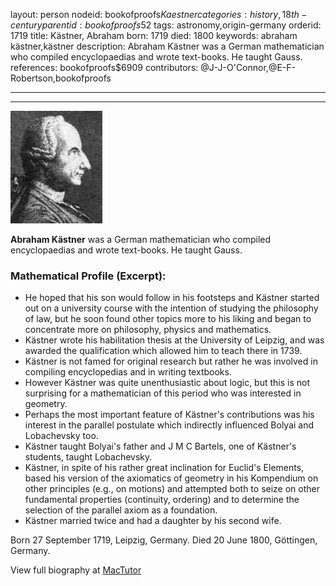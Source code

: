 layout: person
nodeid: bookofproofs$Kaestner
categories: history,18th-century
parentid: bookofproofs$52
tags: astronomy,origin-germany
orderid: 1719
title: Kästner, Abraham
born: 1719
died: 1800
keywords: abraham kästner,kästner
description: Abraham Kästner was a German mathematician who compiled encyclopaedias and wrote text-books. He taught Gauss.
references: bookofproofs$6909
contributors: @J-J-O'Connor,@E-F-Robertson,bookofproofs

---



---

![Kaestner.jpg](https://github.com/bookofproofs/bookofproofs.github.io/blob/main/_sources/_assets/images/portraits/Kaestner.jpg?raw=true)

**Abraham Kästner** was a German mathematician who compiled encyclopaedias and wrote text-books. He taught Gauss.

### Mathematical Profile (Excerpt):
* He hoped that his son would follow in his footsteps and Kästner started out on a university course with the intention of studying the philosophy of law, but he soon found other topics more to his liking and began to concentrate more on philosophy, physics and mathematics.
* Kästner wrote his habilitation thesis at the University of Leipzig, and was awarded the qualification which allowed him to teach there in 1739.
* Kästner is not famed for original research but rather he was involved in compiling encyclopedias and in writing textbooks.
* However Kästner was quite unenthusiastic about logic, but this is not surprising for a mathematician of this period who was interested in geometry.
* Perhaps the most important feature of Kästner's contributions was his interest in the parallel postulate which indirectly influenced Bolyai and Lobachevsky too.
* Kästner taught Bolyai's father and J M C Bartels, one of Kästner's students, taught Lobachevsky.
* Kästner, in spite of his rather great inclination for Euclid's Elements, based his version of the axiomatics of geometry in his Kompendium on other principles (e.g., on motions) and attempted both to seize on other fundamental properties (continuity, ordering) and to determine the selection of the parallel axiom as a foundation.
* Kästner married twice and had a daughter by his second wife.

Born 27 September 1719, Leipzig, Germany. Died 20 June 1800, Göttingen, Germany.

View full biography at [MacTutor](https://mathshistory.st-andrews.ac.uk/Biographies/Kaestner/)
